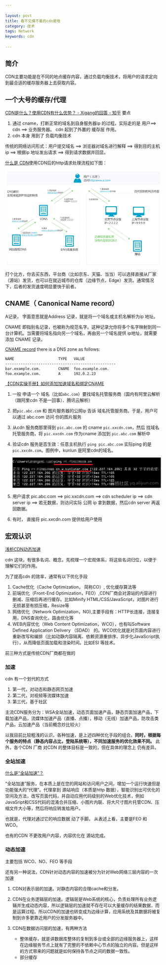 ```yaml
---

layout: post
title: 看不见摸不着的cdn是啥
category: 技术
tags: Network
keywords: cdn

---
```


## 简介



CDN主要功能是在不同的地点缓存内容，通过负载均衡技术，将用户的请求定向到最合适的缓存服务器上去获取内容。

## 一个大号的缓存/代理

[CDN是什么？使用CDN有什么优势？ - Xigang的回答 - 知乎](
https://www.zhihu.com/question/36514327/answer/121026637) 要点

1. 通过 cname，打断正常的域名到自身服务器ip 的过程。实际走的是 用户==> cdn ==>    业务服务器。 cdn 起到了外置的 缓存层 作用。
1. cdn 本身 用到了 负载均衡技术

传统的网络访问形式：用户提交域名 ==> 浏览器对域名进行解释 ==> 得到目的主机ip ==> 根据ip 地址发出请求 ==> 得到请求数据并回显。

[什么是 CDN](https://www.alibabacloud.com/help/zh/doc-detail/27101.htm)使用CDN后的http请求处理流程如下图：

![](/public/upload/architecture/cdn_1.png)

打个比方，你去买东西，平台商（比如京东、天猫、当当）可以选择直接从厂家（源站）发货，也可以在就近城市的仓库（边缘节点，Edge）发货。通常情况下，后者的发货速度明显要快于前者。

## CNAME（ Canonical Name record）

A记录， 字面意思就是Address 记录，就是将一个域名或主机名解析为ip 地址。

CNAME 即指别名记录，也被称为规范名字。这种记录允你将多个名字映射到同一台计算机。当需要将域名指向另一个域名，再由另一个域名提供 ip地址，就需要添加 CNAME 记录。

[CNAME record](https://en.wikipedia.org/wiki/CNAME_record)  there is a DNS zone as follows:



	NAME                    TYPE   VALUE
	--------------------------------------------------
	bar.example.com.        CNAME  foo.example.com.
	foo.example.com.        A      192.0.2.23

[【CDN实操手册】如何添加加速域名和绑定CNAME](https://yq.aliyun.com/articles/98194?utm_content=m_25064)

1. 一般 申请一个 域名（比如`abc.com`）要找域名托管服务商（国内有阿里云解析（跟阿里cdn 不是一回事）、腾讯云解析）
2. 把`pic.abc.com` 和 图片服务器的公网ip 告诉 域名托管服务商。于是，用户可以通过 abc.com 访问 你的图片服务
3. 从cdn 服务商那里得到 `pic.abc.com` 的 cname `pic.xxcdn.com`，然后 找域名托管服务商，将 `pic.xxcdn.com` 作为cname 添加到  `pic.abc.com` 解析中
4. 验证cdn 服务是否生效：任意主机执行 `ping pic.abc.com` 实际ping 的是`pic.xxcdn.com`。图例中，kunlun 是阿里cdn的域名。

	![](/public/upload/architecture/cdn.png)
	
4. 用户请求  pic.abc.com ==> pic.xxcdn.com ==> cdn scheduler ip ==>  cdn server ip ==> 若无数据，则访问实际 公网 ip 拿到数据，然后cdn server 再返回数据。

5. 有时， 直接将 pic.xxcdn.com 提供给用户使用


## 宏观认识

[浅析CDN动态加速](https://www.cloudxns.net/Support/detail/id/915.html)

cdn 这块，有很多名词、概念，先梳理一个宏观体系，将这些名词归位，以便于理解它们的作用。

为了提高cdn 的效率，通常有以下优化手段

1. Cache优化（Cache Optimization， 简称CO）, 优化缓存算法等
2. 前端优化（Front-End Optimization，FEO）,CDN厂商会对源站的内容进行删减、压缩后再进行缓存。比如Minify HTML/CSS/JavaScript，对图片进行无损甚至有损压缩，Resize等
3. 网络优化（Network Optimization，NO),主要手段有：HTTP长连接，连接复用，DNS查询优化，路由优化等
4. WEB内容优化（Web Content Optimization，WCO），也有叫Software Defined Application Delivery （SDAD） 的。WCO优化就是对页面内容进行重新改写和编排（比如动静内容隔离、依赖资源重排序、异步化JavaScript执行），从而降低页面加载和渲染时间。比如ESI 等技术。

前三种方式是传统CDN厂商都在做的

### 加速

cdn 有一个划代的方式

1. 第一代，对动态和静态网页加速
2. 第二代，对视频等流媒体加速
3. 第三代，基于社区

主流CDN服务分为：WSA全站加速，动态页面加速产品，静态页面加速产品，下载加速产品，流媒体加速产品（直播、点播），移动（无线）加速产品，防攻击类产品，云加速产品（当前概念炒比较火）

以我目前比较粗浅的认识，各种加速，是上述四种优化手段的组合。**同时，根据每个服务的特点（静态内容占比，登陆系统等），不同加速服务的优化效果不同。** 此外，各个CDN 厂商 对CDN 的整体目标是一致的，但在具体的理念上 仍有差异。

### 全站加速

[什么是“全站加速”？](http://doc.mmtrix.com/speedup/introduction.html)

“全站加速”服务，在本质上是在您的网站和访问用户之间，增加一个运行快速但是功能强大的“代理”。代理拿到 源站响应（本质是http 数据），智能识别出可优化的空间及方法，改写页面代码，并自动应用代码级别的Web优化技术，例如JavaSript和CSS代码的混淆合并压缩、小图片内联、将大尺寸图片托管CDN、压缩文件大小等，然后将响应转发给用户。

也就是，代理对通过它的响应数据 动了手脚。 从表述上看，主要是FEO 和 WCO。

也有的CDN 不更改用户内容，内容优化在 源站完成。


### 动态加速

主要包括 WCO、NO、FEO 等手段

还有另一种说法，CDN针对动态内容的加速被分为针对Web网络三层内容的一次加速

1. CDN对表示层的加速。对静态内容的合理cache和分发。
2. CDN在业务逻辑层的加速。逻辑层是Web系统的核心，负责处理所有业务逻辑并生成动态内容，所以逻辑层的加速就不存在可以大量缓存的结果数据，而是运算过程。所以CDN的加速也转变成为边缘计算，应用系统及其数据将被复制到许多更靠近用户的分发服务器中。
3. CDN在数据访问层的加速，有两种方法

	* 整体缓存，就是讲数据库整体的复制到多台或全部的边缘服务器上，这样在边缘服务节点上就有了完整的不依赖中心节点的独立的内容。但是这样的方式带来的问题就是如何保持各节点之间的数据一致性。
	* 部分缓存